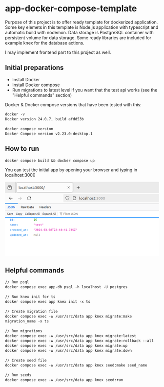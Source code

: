 # app-docker-compose-template

Purpose of this project is to offer ready template for dockerized application.
Some key elemets in this template is Node.js application with typescript and automatic build with nodemon.
Data storage is PostgreSQL container with persistent volume for data storage.
Some ready libraries are included for example knex for the database actions.

I may implement frontend part to this project as well.

## Initial preparations

* Install Docker
* Install Docker compose
* Run migrations to latest level if you want that the test api works (see the "Helpful commands" section)

Docker & Docker compose versions that have been tested with this:
```
docker -v
Docker version 24.0.7, build afdd53b

docker compose version
Docker Compose version v2.23.0-desktop.1
```

## How to run

```
docker compose build && docker compose up
```

You can test the initial app by opening your browser and typing in localhost:3000

![](localhost3000.png)

## Helpful commands
```
// Run psql
docker compose exec app-db psql -h localhost -U postgres

// Run knex init for ts
docker compose exec app knex init -x ts

// Create migration file
docker compose exec -w /usr/src/data app knex migrate:make migration_name -x ts

// Run migrations
docker compose exec -w /usr/src/data app knex migrate:latest
docker compose exec -w /usr/src/data app knex migrate:rollback --all
docker compose exec -w /usr/src/data app knex migrate:up
docker compose exec -w /usr/src/data app knex migrate:down

// Create seed file
docker compose exec -w /usr/src/data app knex seed:make seed_name

// Run seeds
docker compose exec -w /usr/src/data app knex seed:run
```
